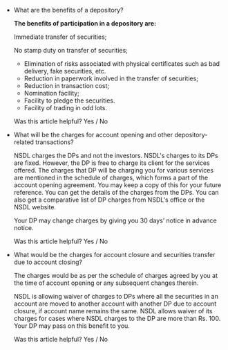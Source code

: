 *   What are the benefits of a depository?
    
    **The benefits of participation in a depository are:**
    
    Immediate transfer of securities;
    
    No stamp duty on transfer of securities;
    
    *   Elimination of risks associated with physical certificates such as bad delivery, fake securities, etc.
    *   Reduction in paperwork involved in the transfer of securities;
    *   Reduction in transaction cost;
    *   Nomination facility;
    *   Facility to pledge the securities.
    *   Facility of trading in odd lots.
    
    Was this article helpful? Yes / No
    
*   What will be the charges for account opening and other depository-related transactions?
    
    NSDL charges the DPs and not the investors. NSDL's charges to its DPs are fixed. However, the DP is free to charge its client for the services offered. The charges that DP will be charging you for various services are mentioned in the schedule of charges, which forms a part of the account opening agreement. You may keep a copy of this for your future reference. You can get the details of the charges from the DPs. You can also get a comparative list of DP charges from NSDL's office or the NSDL website.
    
    Your DP may change charges by giving you 30 days’ notice in advance notice.
    
    Was this article helpful? Yes / No
    
*   What would be the charges for account closure and securities transfer due to account closing?
    
    The charges would be as per the schedule of charges agreed by you at the time of account opening or any subsequent changes therein.
    
    NSDL is allowing waiver of charges to DPs where all the securities in an account are moved to another account with another DP due to account closure, if account name remains the same. NSDL allows waiver of its charges for cases where NSDL charges to the DP are more than Rs. 100. Your DP may pass on this benefit to you.
    
    Was this article helpful? Yes / No